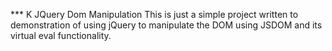 *** K JQuery Dom Manipulation
This is just a simple project written to demonstration of using jQuery to 
manipulate the DOM using JSDOM and its virtual eval functionality.